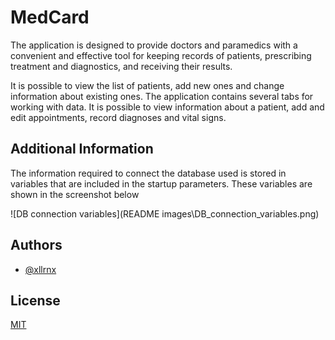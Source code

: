 
# MedCard

The application is designed to provide doctors and paramedics with a convenient and effective tool for keeping records of patients, prescribing treatment and diagnostics, and receiving their results. 

It is possible to view the list of patients, add new ones and change information about existing ones. The application contains several tabs for working with data. It is possible to view information about a patient, add and edit appointments, record diagnoses and vital signs. 


## Additional Information

The information required to connect the database used is stored in variables that are included in the startup parameters. These variables are shown in the screenshot below

![DB connection variables](README images\DB_connection_variables.png)


## Authors

- [@xllrnx](https://www.github.com/xllrnx)


## License

[MIT](https://choosealicense.com/licenses/mit/)

